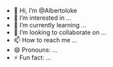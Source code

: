 - 👋 Hi, I’m @Albertoloke
- 👀 I’m interested in ...
- 🌱 I’m currently learning ...
- 💞️ I’m looking to collaborate on ...
- 📫 How to reach me ...
- 😄 Pronouns: ...
- ⚡ Fun fact: ...

<!---
Albertoloke/Albertoloke is a ✨ special ✨ repository because its `README.md` (this file) appears on your GitHub profile.
You can click the Preview link to take a look at your changes.
--->
